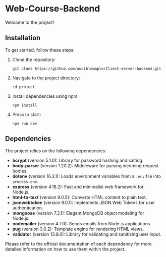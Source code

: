 # Web-Course-Backend

Welcome to the project!

## Installation

To get started, follow these steps:

1. Clone the repository:
   ```
   git clone https://github.com/audiblemaple/Client-server-backend.git
   ```

2. Navigate to the project directory:
   ```
   cd project
   ```

3. Install dependencies using npm:
   ```
   npm install
   ```

4. Press to start:
   ```
   npm run dev
   ```

## Dependencies

The project relies on the following dependencies:

- **bcrypt** (version 5.1.0): Library for password hashing and salting.
- **body-parser** (version 1.20.2): Middleware for parsing incoming request bodies.
- **dotenv** (version 16.3.1): Loads environment variables from a `.env` file into `process.env`.
- **express** (version 4.18.2): Fast and minimalist web framework for Node.js.
- **html-to-text** (version 9.0.5): Converts HTML content to plain text.
- **jsonwebtoken** (version 9.0.1): Implements JSON Web Tokens for user authentication.
- **mongoose** (version 7.3.1): Elegant MongoDB object modeling for Node.js.
- **nodemailer** (version 4.7.0): Sends emails from Node.js applications.
- **pug** (version 3.0.2): Template engine for rendering HTML views.
- **validator** (version 13.9.0): Library for validating and sanitizing user input.

Please refer to the official documentation of each dependency for more detailed information on how to use them within the project.
